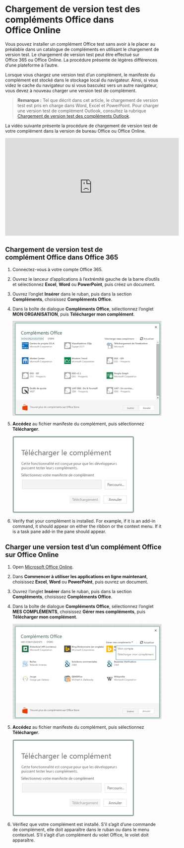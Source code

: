 
# <a name="sideload-office-addins-in-office-online-for-testing"></a>Chargement de version test des compléments Office dans Office Online

Vous pouvez installer un complément Office test sans avoir à le placer au préalable dans un catalogue de compléments en utilisant le chargement de version test. Le chargement de version test peut être effectué sur Office 365 ou Office Online. La procédure présente de légères différences d’une plateforme à l’autre. 

Lorsque vous chargez une version test d’un complément, le manifeste du complément est stocké dans le stockage local du navigateur. Ainsi, si vous videz le cache du navigateur ou si vous basculez vers un autre navigateur, vous devez à nouveau charger une version test de complément.


 >**Remarque :**  Tel que décrit dans cet article, le chargement de version test est pris en charge dans Word, Excel et PowerPoint. Pour charger une version test de complément Outlook, consultez la rubrique [Chargement de version test des compléments Outlook](sideload-outlook-add-ins-for-testing.md).

La vidéo suivante présente la procédure de chargement de version test de votre complément dans la version de bureau Office ou Office Online.

<iframe width="560" height="315" src="https://www.youtube.com/embed/XXsAw2UUiQo" frameborder="0" allowfullscreen></iframe>

## <a name="sideload-an-office-addin-on-office-365"></a>Chargement de version test de complément Office dans Office 365


1. Connectez-vous à votre compte Office 365.
    
2. Ouvrez le lanceur d’applications à l’extrémité gauche de la barre d’outils et sélectionnez  **Excel**,  **Word** ou  **PowerPoint**, puis créez un document.
    
3. Ouvrez l’onglet **Insérer** dans le ruban, puis dans la section **Compléments**, choisissez **Compléments Office**.
    
4. Dans la boîte de dialogue **Compléments Office**, sélectionnez l’onglet **MON ORGANISATION**, puis **Télécharger mon complément**.
    
    ![Boîte de dialogue intitulée Complément Office avec un lien dans le coin supérieur gauche indiquant « Télécharger mon complément ».](../../images/0e49f780-019a-4d97-9310-0eaddfa0c4dc.png)

5.  **Accédez** au fichier manifeste du complément, puis sélectionnez **Télécharger**.
    
    ![Boîte de dialogue de téléchargement de complément avec des boutons pour parcourir, télécharger et annuler.](../../images/039aef16-b12f-4d01-ad46-f13e01dd3162.png)

6. Verify that your complément is installed. For example, if it is an add-in command, it should appear on either the ribbon or the context menu. If it is a task pane add-in the pane should appear.
    

## <a name="sideload-an-office-addin-on-office-online"></a>Charger une version test d’un complément Office sur Office Online




1. Open [Microsoft Office Online](https://office.live.com/).
    
2. Dans **Commencer à utiliser les applications en ligne maintenant**, choisissez **Excel**, **Word** ou **PowerPoint**, puis ouvrez un document.
    
3. Ouvrez l’onglet **Insérer** dans le ruban, puis dans la section **Compléments**, choisissez **Compléments Office**.
    
4. Dans la boîte de dialogue **Compléments Office**, sélectionnez l’onglet **MES COMPLÉMENTS**, choisissez **Gérer mes compléments**, puis **Télécharger mon complément**.
    
    ![Boîte de dialogue Compléments Office avec une liste déroulante dans le coin supérieur droit indiquant « Gérer mes compléments » et une autre liste déroulante sous cette dernière avec l’option « Télécharger mon complément »](../../images/d630d9d1-7dd5-45e3-860d-0ab069882548.png)

5.  **Accédez** au fichier manifeste du complément, puis sélectionnez **Télécharger**.
    
    ![Boîte de dialogue de téléchargement de complément avec des boutons pour parcourir, télécharger et annuler.](../../images/039aef16-b12f-4d01-ad46-f13e01dd3162.png)

6. Vérifiez que votre complément est installé. S’il s’agit d’une commande de complément, elle doit apparaître dans le ruban ou dans le menu contextuel. S’il s’agit d’un complément du volet Office, le volet doit apparaître.
    
